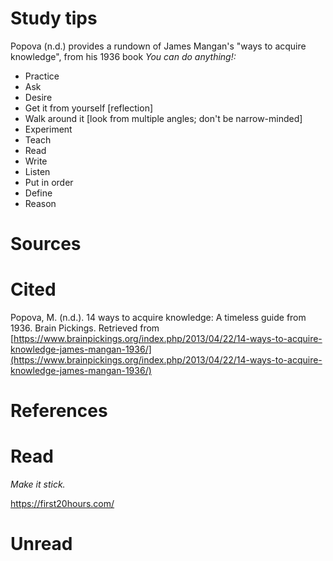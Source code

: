# Study tips

Popova (n.d.) provides a rundown of James Mangan's "ways to acquire knowledge", from his 1936 book _You can do anything!:_

- Practice
- Ask
- Desire
- Get it from yourself [reflection]
- Walk around it [look from multiple angles; don't be narrow-minded]
- Experiment
- Teach
- Read
- Write
- Listen
- Put in order
- Define
- Reason


# Sources

# Cited

Popova, M. (n.d.). 14 ways to acquire knowledge: A timeless guide from 1936. Brain Pickings. Retrieved from [https://www.brainpickings.org/index.php/2013/04/22/14-ways-to-acquire-knowledge-james-mangan-1936/](https://www.brainpickings.org/index.php/2013/04/22/14-ways-to-acquire-knowledge-james-mangan-1936/)

# References

# Read

_Make it stick._

https://first20hours.com/

# Unread
